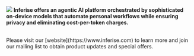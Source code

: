 <picture>
    <img src="https://inferise.github.io/assets/gh-1280x640.png" />
</picture>
<b>Inferise offers an agentic AI platform orchestrated by sophisticated on-device models that automate personal workflows while ensuring privacy and eliminating cost-per-token charges.</b>
<br />
<br />
<p>
    Please visit our [website](https://www.inferise.com) to learn more and join our mailing list to obtain product updates and special offers.
</p>
